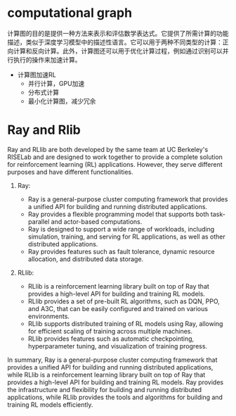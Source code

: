 # computational graph

计算图的目的是提供一种方法来表示和评估数学表达式。它提供了所需计算的功能描述，类似于深度学习模型中的描述性语言。它可以用于两种不同类型的计算：正向计算和反向计算。此外，计算图还可以用于优化计算过程，例如通过识别可以并行执行的操作来加速计算。

- 计算图加速RL
	- 并行计算，GPU加速
	- 分布式计算
	- 最小化计算图，减少冗余

# Ray and Rlib

Ray and RLlib are both developed by the same team at UC Berkeley's RISELab and are designed to work together to provide a complete solution for reinforcement learning (RL) applications. However, they serve different purposes and have different functionalities.

1. Ray:
   - Ray is a general-purpose cluster computing framework that provides a unified API for building and running distributed applications.
   - Ray provides a flexible programming model that supports both task-parallel and actor-based computations.
   - Ray is designed to support a wide range of workloads, including simulation, training, and serving for RL applications, as well as other distributed applications.
   - Ray provides features such as fault tolerance, dynamic resource allocation, and distributed data storage.

2. RLlib:
   - RLlib is a reinforcement learning library built on top of Ray that provides a high-level API for building and training RL models.
   - RLlib provides a set of pre-built RL algorithms, such as DQN, PPO, and A3C, that can be easily configured and trained on various environments.
   - RLlib supports distributed training of RL models using Ray, allowing for efficient scaling of training across multiple machines.
   - RLlib provides features such as automatic checkpointing, hyperparameter tuning, and visualization of training progress.

In summary, Ray is a general-purpose cluster computing framework that provides a unified API for building and running distributed applications, while RLlib is a reinforcement learning library built on top of Ray that provides a high-level API for building and training RL models. Ray provides the infrastructure and flexibility for building and running distributed applications, while RLlib provides the tools and algorithms for building and training RL models efficiently.
